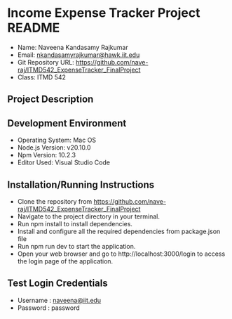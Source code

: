 # Income Expense Tracker Project README
* Name: Naveena Kandasamy Rajkumar
* Email: nkandasamyrajkumar@hawk.iit.edu
* Git Repository URL: https://github.com/nave-raj/ITMD542_ExpenseTracker_FinalProject
* Class: ITMD 542


## Project Description


## Development Environment
* Operating System: Mac OS
* Node.js Version: v20.10.0
* Npm Version: 10.2.3
* Editor Used: Visual Studio Code

## Installation/Running Instructions
* Clone the repository from https://github.com/nave-raj/ITMD542_ExpenseTracker_FinalProject
* Navigate to the project directory in your terminal.
* Run npm install to install dependencies.
* Install and configure all the required dependencies from package.json file
* Run npm run dev to start the application.
* Open your web browser and go to http://localhost:3000/login to access the login page of the application.

## Test Login Credentials
* Username : naveena@iit.edu
* Password : password
